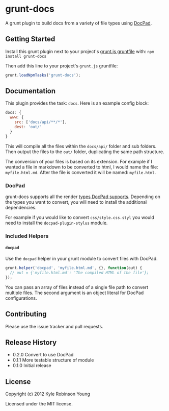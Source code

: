 # grunt-docs

A grunt plugin to build docs from a variety of file types using
[DocPad](https://github.com/bevry/docpad).

## Getting Started

Install this grunt plugin next to your project's
[grunt.js gruntfile][getting_started] with: `npm install grunt-docs`

Then add this line to your project's `grunt.js` gruntfile:

```javascript
grunt.loadNpmTasks('grunt-docs');
```

[grunt.js gruntfile]: https://github.com/cowboy/grunt
[getting_started]: https://github.com/cowboy/grunt/blob/master/docs/getting_started.md

## Documentation

This plugin provides the task: `docs`. Here is an example config block:

```javascript
docs: {
  www: {
    src: ['docs/api/**/*'],
    dest: 'out/'
  }
}
```

This will compile all the files within the `docs/api/` folder and sub folders.
Then output the files to the `out/` folder, duplicating the same path structure.

The conversion of your files is based on its extension. For example if I wanted
a file in markdown to be converted to html, I would name the file:
`myfile.html.md`. After the file is converted it will be named: `myfile.html`.

### DocPad

grunt-docs supports all the render
[types DocPad supports](https://github.com/bevry/docpad/wiki/Plugins). Depending
on the types you want to convert, you will need to install the additional
dependencies.

For example if you would like to convert `css/style.css.styl` you would need to
install the `docpad-plugin-stylus` module.

### Included Helpers

#### `docpad`

Use the `docpad` helper in your grunt module to convert files with DocPad.

```javascript
grunt.helper('docpad', 'myfile.html.md', {}, function(out) {
  // out = {'myfile.html.md': 'The compiled HTML of the file'};
});
```

You can pass an array of files instead of a single file path to convert multiple
files. The second argument is an object literal for DocPad configurations.

## Contributing

Please use the issue tracker and pull requests.

## Release History

* 0.2.0 Convert to use DocPad
* 0.1.1 More testable structure of module
* 0.1.0 Initial release

## License

Copyright (c) 2012 Kyle Robinson Young

Licensed under the MIT license.
